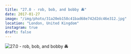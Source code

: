 ```yaml
---
title: "27.0 - rob, bob, and bobby 🚔"
date: 2017-01-27
image: "/img/photo/31a20eb158c41bad68e742d2dc46e312.jpg"
location: "London, United Kingdom"
instagram: true
draft: false
---
```


![27.0 - rob, bob, and bobby 🚔](/img/photo/31a20eb158c41bad68e742d2dc46e312.jpg)

